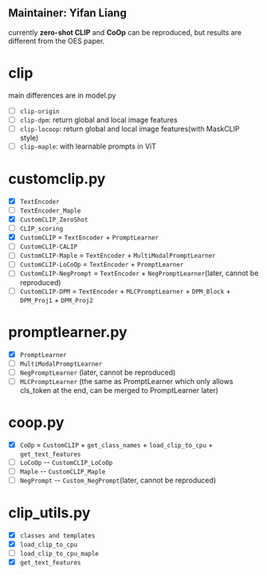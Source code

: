 ## **Maintainer: Yifan Liang**

currently **zero-shot CLIP** and **CoOp** can be reproduced, but results are different from the OES paper.

# clip
main differences are in model.py
- [ ] `clip-origin`
- [ ] `clip-dpm`: return global and local image features
- [ ] `clip-locoop`: return global and local image features(with MaskCLIP style)
- [ ] `clip-maple`: with learnable prompts in ViT

# customclip.py
- [x] `TextEncoder`
- [ ] `TextEncoder_Maple`
- [x] `CustomCLIP_ZeroShot`
- [ ] `CLIP_scoring` 
- [x] `CustomCLIP` = `TextEncoder` + `PromptLearner`
- [ ] `CustomCLIP-CALIP` 
- [ ] `CustomCLIP-Maple` = `TextEncoder` + `MultiModalPromptLearner`
- [ ] `CustomCLIP-LoCoOp` = `TextEncoder` + `PromptLearner`
- [ ] `CustomCLIP-NegPrompt` = `TextEncoder` + `NegPromptLearner`(later, cannot be reproduced)
- [ ] `CustomCLIP-DPM` = `TextEncoder` + `MLCPromptLearner` + `DPM_Block` + `DPM_Proj1` + `DPM_Proj2`

# promptlearner.py
- [x] `PromptLearner`
- [ ] `MultiModalPromptLearner`
- [ ] `NegPromptLearner` (later, cannot be reproduced)
- [ ] `MLCPromptLearner` (the same as PromptLearner which only allows cls_token at the end, can be merged to PromptLearner later)

# coop.py
- [x] `CoOp` = `CustomCLIP` + `get_class_names` + `load_clip_to_cpu` + `get_text_features`
- [ ] `LoCoOp` -- `CustomCLIP_LoCoOp`
- [ ] `Maple` -- `CustomCLIP_Maple`
- [ ] `NegPrompt` -- `Custom_NegPrompt`(later, cannot be reproduced)

# clip_utils.py
- [x] `classes and templates`
- [x] `load_clip_to_cpu`
- [ ] `load_clip_to_cpu_maple`
- [x] `get_text_features`